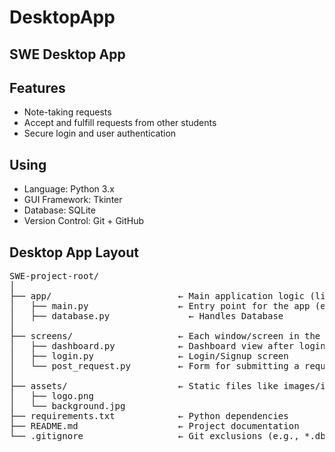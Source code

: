 # DesktopApp
## SWE Desktop App 

## Features
- Note-taking requests
- Accept and fulfill requests from other students
- Secure login and user authentication

## Using
- Language: Python 3.x
- GUI Framework: Tkinter
- Database: SQLite 
- Version Control: Git + GitHub
  

## Desktop App Layout

<pre>
SWE-project-root/
│
├── app/                        ← Main application logic (like Next.js app folder)
│   ├── main.py                 ← Entry point for the app (equivalent to `page.tsx`)
│   ├── database.py               ← Handles Database
│
├── screens/                    ← Each window/screen in the app (like routes)
│   ├── dashboard.py            ← Dashboard view after login
│   ├── login.py                ← Login/Signup screen
│   └── post_request.py         ← Form for submitting a request
│
├── assets/                     ← Static files like images/icons (replaces `public/`)
│   ├── logo.png
│   └── background.jpg
├── requirements.txt            ← Python dependencies
├── README.md                   ← Project documentation
└── .gitignore                  ← Git exclusions (e.g., *.db, __pycache__)
</pre>







